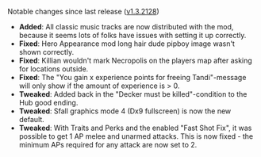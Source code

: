 Notable changes since last release ([v1.3.2128](https://github.com/rotators/Fo1in2/releases/tag/v1.3.2128))
- **Added**: All classic music tracks are now distributed with the mod, because it seems lots of folks have issues with setting it up correctly.
- **Fixed**: Hero Appearance mod long hair dude pipboy image wasn't shown correctly.
- **Fixed**: Killian wouldn't mark Necropolis on the players map after asking for locations outside. 
- **Fixed**: The "You gain x experience points for freeing Tandi"-message will only show if the amount of experience is > 0.
- **Tweaked**: Added back in the "Decker must be killed"-condition to the Hub good ending.
- **Tweaked**: Sfall graphics mode 4 (Dx9 fullscreen) is now the new default.
- **Tweaked**: With Traits and Perks and the enabled "Fast Shot Fix", it was possible to get 1 AP melee and unarmed attacks. This is now fixed - the minimum APs required for any attack are now set to 2.
